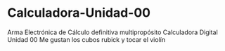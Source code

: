 # Calculadora-Unidad-00
Arma Electrónica de Cálculo definitiva multipropósito Calculadora Digital Unidad 00 
Me  gustan los cubos rubick y tocar el violín
